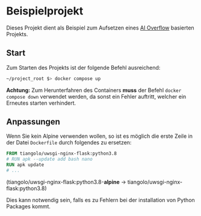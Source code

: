 # Beispielprojekt

Dieses Projekt dient als Beispiel zum Aufsetzen eines [AI Overflow](https://ai-overflow.github.io/ai_playground/) 
basierten Projekts.

## Start

Zum Starten des Projekts ist der folgende Befehl ausreichend:

```bash
~/project_root $> docker compose up
```

**Achtung:** Zum Herunterfahren des Containers **muss** der Befehl `docker compose down` verwendet werden, da sonst 
ein Fehler auftritt, welcher ein Erneutes starten verhindert.

## Anpassungen

Wenn Sie kein Alpine verwenden wollen, so ist es möglich die erste Zeile in der Datei `Dockerfile` durch folgendes
zu ersetzen:

```Dockerfile
FROM tiangolo/uwsgi-nginx-flask:python3.8
# RUN apk --update add bash nano
RUN apk update
# ...
```
(tiangolo/uwsgi-nginx-flask:python3.8-**alpine** → tiangolo/uwsgi-nginx-flask:python3.8)

Dies kann notwendig sein, falls es zu Fehlern bei der installation von Python Packages kommt.